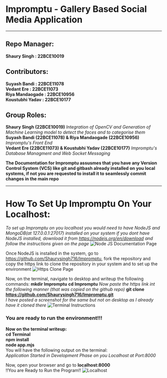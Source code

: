 # Impromptu - Gallery Based Social Media Application
___
## Repo Manager:
**Shaury Singh : 22BCE10019**
## Contributors: 
**Suyash Bandi : 22BCE11078** <br>
**Vedant Ere : 22BCE11073** <br>
**Riya Mandaogade : 22BCE10956** <br>
**Koustubhi Yadav : 22BCE10177** <br>
## Group Roles:
**Shaury Singh (22BCE10019)** *Integration of OpenCV and Generation of Machine Learning model to detect the faces and to categorise them* <br>
**Suyash Bandi (22BCE11078) & Riya Mandaogade (22BCE10956)** *Impromptu's Front End* <br>
**Vedant Ere (22BCE11073) & Koustubhi Yadav (22BCE10177)** *Impromptu's Database Managment and Web Socket Messaging* <br>

**The Documentation for Impromptu assusmes that you have any Version Control System (VCS) like git and gitbash already installed on you local systems, if not you are requested to install it to seamlessly commit changes in the main repo**

___
# How To Set Up Impromptu On Your Localhost:
*To set up Impromptu on you localhost you would need to have NodeJS and MongoDB(at 127.0.0.1:27017) installed on your system if you dont have NodeJS installed, download it from https://nodejs.org/en/download and follow the instructions given on the page*
![Node JS Documentation Page](/Impromptu/Don't%20Touch/NodeJSDownloadPage.png) <br>

Once NodeJS is installed in the system, go to https://github.com/Shaurysingh716/Impromptu, fork the repository and copy the https link to clone the repository in your system and to set up the environment
![Https Clone Page](/Impromptu/Don't%20Touch/clone%20https.png) <br>

Now, on the terminal, navigate to desktop and writeup the following commands:
**mkdir Impromptu**
**cd Impromptu** 
*Now paste the https link int the following manner (that was copied on the github repo)* **git clone https://github.com/Shaurysingh716/Impromptu.git**
<br>
*I have posted a screenshot for the same but not on desktop as I already have it cloned there*
![Terminal Instructions](/Impromptu/Don't%20Touch/terminal.png) <br>

### You are ready to run the environment!!!
**Now on the terminal writeup: <br>cd Terminal <br>npm install <br>node app.mjs**
<br>
You will have the following output on the terminal: <br>
*Application Started in Development Phase on you Localhost at Port:8000*

Now, open your browser and go to **localhost:8000** <br>
!!You are Ready to Run the Program!!
![Localhost](/Impromptu/Don't%20Touch/localhost.png)